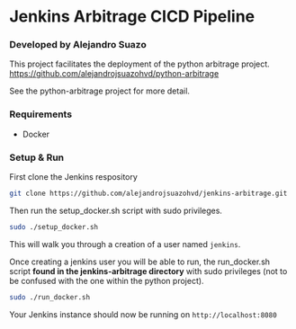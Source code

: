 # Jenkins Arbitrage CICD Pipeline
### Developed by Alejandro Suazo
This project facilitates the deployment of the python arbitrage project. 
https://github.com/alejandrojsuazohvd/python-arbitrage

See the python-arbitrage project for more detail.

### Requirements
- Docker

### Setup & Run
First clone the Jenkins respository 
```bash
git clone https://github.com/alejandrojsuazohvd/jenkins-arbitrage.git
```

Then run the setup_docker.sh script with sudo privileges.
```bash
sudo ./setup_docker.sh
```
This will walk you through a creation of a user named `jenkins`.

Once creating a jenkins user you will be able to run, the run_docker.sh script **found in the jenkins-arbitrage directory** with sudo privileges (not to be confused with the one within the python project).
```bash
sudo ./run_docker.sh
```
Your Jenkins instance should now be running on `http://localhost:8080`